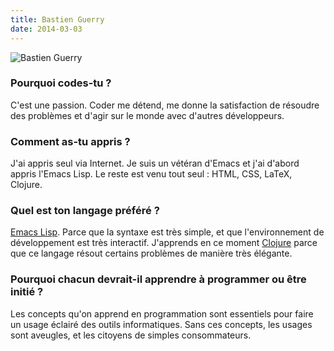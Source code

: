 ```yaml
---
title: Bastien Guerry
date: 2014-03-03
---
```


![Bastien Guerry](http://bzg.fr/u/bg.jpg)

### Pourquoi codes-tu ?

C'est une passion.  Coder me détend, me donne la satisfaction de
résoudre des problèmes et d'agir sur le monde avec d'autres
développeurs.

### Comment as-tu appris ?

J'ai appris seul via Internet.  Je suis un vétéran d'Emacs et j'ai
d'abord appris l'Emacs Lisp.  Le reste est venu tout seul : HTML, CSS,
LaTeX, Clojure.

### Quel est ton langage préféré ?

[Emacs Lisp](https://fr.wikipedia.org/wiki/Emacs_Lisp).  Parce que la
syntaxe est très simple, et que l'environnement de développement est
très interactif.  J'apprends en ce moment
[Clojure](https://fr.wikipedia.org/wiki/Clojure) parce que ce langage
résout certains problèmes de manière très élégante.

### Pourquoi chacun devrait-il apprendre à programmer ou être initié ?

Les concepts qu'on apprend en programmation sont essentiels pour faire
un usage éclairé des outils informatiques.  Sans ces concepts, les
usages sont aveugles, et les citoyens de simples consommateurs.
